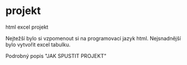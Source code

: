 # projekt
html excel projekt

Nejtežší bylo si vzpomenout si na programovací jazyk html.
Nejsnadnější bylo vytvořit excel tabulku.

Podrobný popis "JAK SPUSTIT PROJEKT"
